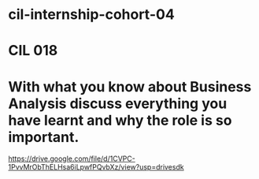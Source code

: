 # cil-internship-cohort-04
# CIL 018

# With what you know about Business Analysis discuss everything you have learnt and why the role is so important.
https://drive.google.com/file/d/1CVPC-1PvvMrObThELHsa6iLpwfPQvbXz/view?usp=drivesdk
